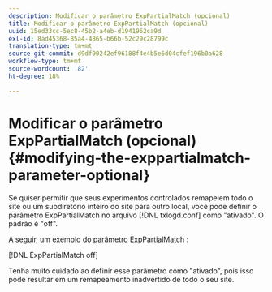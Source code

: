 ```yaml
---
description: Modificar o parâmetro ExpPartialMatch (opcional)
title: Modificar o parâmetro ExpPartialMatch (opcional)
uuid: 15ed33cc-5ec8-45b2-a4eb-d1941962ca9d
exl-id: 8ad45368-85a4-4865-b66b-52c29c28799c
translation-type: tm+mt
source-git-commit: d9df90242ef96188f4e4b5e6d04cfef196b0a628
workflow-type: tm+mt
source-wordcount: '82'
ht-degree: 18%

---
```


# Modificar o parâmetro ExpPartialMatch (opcional){#modifying-the-exppartialmatch-parameter-optional}

Se quiser permitir que seus experimentos controlados remapeiem todo o site ou um subdiretório inteiro do site para outro local, você pode definir o parâmetro ExpPartialMatch no arquivo [!DNL txlogd.conf] como &quot;ativado&quot;. O padrão é &quot;off&quot;.

A seguir, um exemplo do parâmetro ExpPartialMatch :

[!DNL ExpPartialMatch off]

Tenha muito cuidado ao definir esse parâmetro como &quot;ativado&quot;, pois isso pode resultar em um remapeamento inadvertido de todo o seu site.

